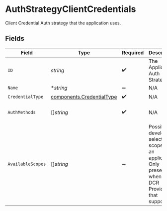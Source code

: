 # AuthStrategyClientCredentials

Client Credential Auth strategy that the application uses.


## Fields

| Field                                                                                                           | Type                                                                                                            | Required                                                                                                        | Description                                                                                                     | Example                                                                                                         |
| --------------------------------------------------------------------------------------------------------------- | --------------------------------------------------------------------------------------------------------------- | --------------------------------------------------------------------------------------------------------------- | --------------------------------------------------------------------------------------------------------------- | --------------------------------------------------------------------------------------------------------------- |
| `ID`                                                                                                            | *string*                                                                                                        | :heavy_check_mark:                                                                                              | The Application Auth Strategy ID.                                                                               | b9e81174-b5bb-4638-a3c3-8afe61a0abf8                                                                            |
| `Name`                                                                                                          | **string*                                                                                                       | :heavy_minus_sign:                                                                                              | N/A                                                                                                             | name                                                                                                            |
| `CredentialType`                                                                                                | [components.CredentialType](../../models/components/credentialtype.md)                                          | :heavy_check_mark:                                                                                              | N/A                                                                                                             |                                                                                                                 |
| `AuthMethods`                                                                                                   | []*string*                                                                                                      | :heavy_check_mark:                                                                                              | N/A                                                                                                             | [<br/>"bearer"<br/>]                                                                                            |
| `AvailableScopes`                                                                                               | []*string*                                                                                                      | :heavy_minus_sign:                                                                                              | Possible developer selectable scopes for an application. Only present when using DCR Provider that supports it. | [<br/>"scope1",<br/>"scope2"<br/>]                                                                              |